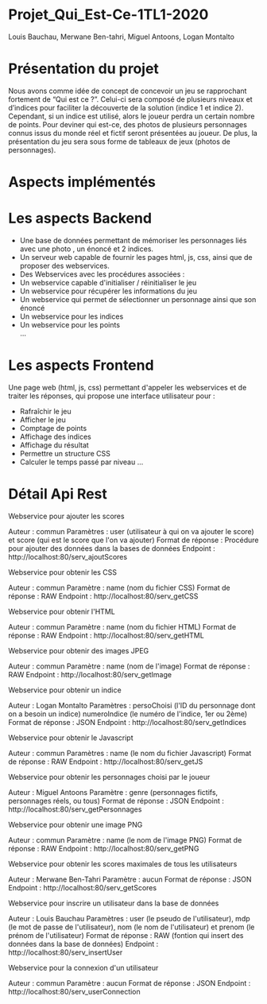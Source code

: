 Projet_Qui_Est-Ce-1TL1-2020
======


Louis Bauchau, Merwane Ben-tahri, Miguel Antoons, Logan Montalto

# Présentation du projet

Nous avons comme idée de concept de concevoir un jeu se rapprochant fortement de “Qui est ce ?”. Celui-ci sera composé de plusieurs niveaux et d’indices pour faciliter la découverte de la solution (indice 1 et indice 2). Cependant, si un indice est utilisé, alors le joueur perdra un certain nombre de points. Pour deviner qui est-ce, des photos de plusieurs personnages connus issus du monde réel et fictif seront présentées au joueur. De plus, la présentation du jeu sera sous forme de tableaux de jeux (photos de personnages).

# Aspects implémentés 


# Les aspects Backend


- Une base de données permettant de mémoriser les personnages liés avec une photo , un énoncé et 2 indices.
- Un serveur web capable de fournir les pages html, js, css, ainsi que de proposer des webservices.
- Des Webservices avec les procédures associées : 
- Un webservice capable d'initialiser / réinitialiser le jeu
- Un webservice pour récupérer les informations du jeu
- Un webservice qui permet de sélectionner un personnage ainsi que son énoncé 
- Un webservice pour les indices
- Un webservice pour les points  
...


# Les aspects Frontend


Une page web (html, js, css) permettant d'appeler les webservices et de traiter les réponses, qui propose une interface utilisateur pour :
- Rafraîchir le jeu
- Afficher le jeu
- Comptage de points
- Affichage des indices
- Affichage du résultat
- Permettre un structure CSS
- Calculer le temps passé par niveau 
...


# Détail Api Rest 

Webservice pour ajouter les scores

Auteur : commun
Paramètres : user (utilisateur à qui on va ajouter le score) et score (qui est le score que l'on va ajouter)
Format de réponse : Procédure pour ajouter des données dans la bases de données
Endpoint : http://localhost:80/serv_ajoutScores 


Webservice pour obtenir les CSS

Auteur : commun
Paramètre : name (nom du fichier CSS)
Format de réponse : RAW
Endpoint : http://localhost:80/serv_getCSS


Webservice pour obtenir l'HTML

Auteur : commun
Paramètre : name (nom du fichier HTML)
Format de réponse : RAW
Endpoint : http://localhost:80/serv_getHTML


Webservice pour obtenir des images JPEG

Auteur : commun
Paramètre : name (nom de l'image)
Format de réponse : RAW
Endpoint : http://localhost:80/serv_getImage

Webservice pour obtenir un indice

Auteur : Logan Montalto
Paramètres : persoChoisi (l'ID du personnage dont on a besoin un indice) numeroIndice (le numéro de l'indice, 1er ou 2ème)
Format de réponse : JSON
Endpoint : http://localhost:80/serv_getIndices


Webservice pour obtenir le Javascript

Auteur : commun
Paramètres : name (le nom du fichier Javascript)
Format de réponse : RAW
Endpoint : http://localhost:80/serv_getJS


Webservice pour obtenir les personnages choisi par le joueur

Auteur : Miguel Antoons
Paramètre : genre (personnages fictifs, personnages réels, ou tous)
Format de réponse : JSON
Endpoint : http://localhost:80/serv_getPersonnages


Webservice pour obtenir une image PNG

Auteur : commun
Paramètre : name (le nom de l'image PNG)
Format de réponse : RAW
Endpoint : http://localhost:80/serv_getPNG


Webservice pour obtenir les scores maximales de tous les utilisateurs

Auteur : Merwane Ben-Tahri
Paramètre : aucun
Format de réponse : JSON
Endpoint : http://localhost:80/serv_getScores


Webservice pour inscrire un utilisateur dans la base de données

Auteur : Louis Bauchau
Paramètres : user (le pseudo de l'utilisateur), mdp (le mot de passe de l'utilisateur), nom (le nom de l'utilisateur) et prenom (le prénom de l'utilisateur)
Format de réponse : RAW (fontion qui insert des données dans la base de données)
Endpoint : http://localhost:80/serv_insertUser


Webservice pour la connexion d'un utilisateur

Auteur : commun
Paramètre : aucun
Format de réponse : JSON
Endpoint : http://localhost:80/serv_userConnection
